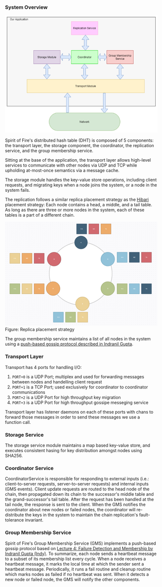 



### System Overview

![Basic system architecture](images/M2_Arch.png)

Spirit of Fire's distributed hash table (DHT) is composed of 5 components: the transport layer, the storage component, the coordinator, the replication service, and the group membership service.

Sitting at the base of the application, the transport layer allows high-level services to communicate with other nodes via UDP and TCP while upholding at-most-once semantics via a message cache.

The storage module handles the key-value store operations, including client requests, and migrating keys when a node joins the system, or a node in the system fails. 

The replication follows a similar replica placement strategy as the [Hibari](http://www.snookles.com/scott/publications/erlang2010-slf.pdf) placement strategy: Each node contains a head, a middle, and a tail table.
As long as there are three or more nodes in the system, each of these tables is a part of a different chain.

![alt text](images/hibari.png)
Figure: Replica placement strategy

The group membership service maintains a list of all nodes in the system using a [push-based gossip protocol described in Indranil Gupta](https://courses.engr.illinois.edu/cs425/fa2014/L4.fa14.pdf). 

### Transport Layer
Transport has 4 ports for handling I/O:
1. ````PORT+0```` is a UDP Port; multiplex and used for forwarding messages between nodes and handelling client request 
2. ````PORT+1```` is a TCP Port; used exclusively for coordinator to coordinator communications
3. ````PORT+2````  is a UDP Port for high throughput key migration 
4. ````PORT+3````  is a UDP Port for high throughput gossipe messeging service 

Transport layer has listener daemons on each of these ports with chans to forward those messages in order to send these messages we use a function call.

### Storage Service
The storage service module maintains a map based key-value store, and executes consistent hasing for key distribution amongst nodes using SHA256.

### Coordinator Service
CoordinatorService is responsible for responding to external inputs (i.e.: client-to-server requests, server-to-server requests) and internal inputs (GMS events). Client update requests are routed to the head node of the chain, then propagated down its chain to the successor's middle table and the grand-successor's tail table. After the request has been handled at the tail node, the response is sent to the client. When the GMS notifies the coordinator about new nodes or failed nodes, the coordinator will re-distribute the keys in the system to maintain the chain replication's fault-tolerance invariant.

### Group Membership Service
Spirit of Fire's Group Membership Service (GMS) implements a push-based gossip protocol based on [Lecture 4: Failure Detection and Membership by Indranil Gupta (Indy)](https://courses.engr.illinois.edu/cs425/fa2014/L4.fa14.pdf). To summarize, each node sends a heartbeat message to a subset of its membership list every cycle. When a node receives a heartbeat message, it marks the local time at which the sender sent a heartbeat message. Periodically, it runs a fail routine and cleanup routine which marks nodes as failed if no heartbeat was sent. When it detects a new node or failed node, the GMS will notify the other components.



